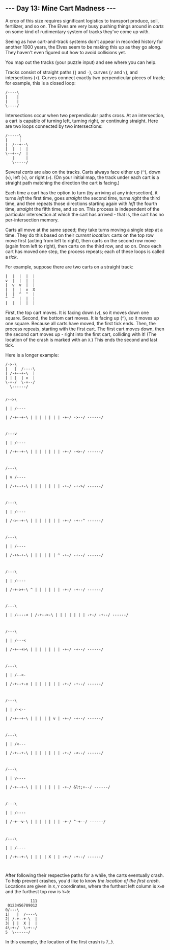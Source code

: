 <h2>--- Day 13: Mine Cart Madness ---</h2><p>A crop of this size requires significant logistics to transport produce, soil, fertilizer, and so on. The Elves are very busy pushing things around in <em>carts</em> on some kind of rudimentary system of tracks they&apos;ve come up with.</p>
<p>Seeing as how cart-and-track systems don&apos;t appear in recorded history for <span title="Time anomalies! How do they work?!">another 1000 years</span>, the Elves seem to be making this up as they go along. They haven&apos;t even figured out how to avoid collisions yet.</p>
<p>You map out the tracks (your puzzle input) and see where you can help.</p>
<p>Tracks consist of straight paths (<code>|</code> and <code>-</code>), curves (<code>/</code> and <code>\</code>), and intersections (<code>+</code>). Curves connect exactly two perpendicular pieces of track; for example, this is a closed loop:</p>
<pre><code>/----\
|    |
|    |
\----/
</code></pre>
<p>Intersections occur when two perpendicular paths cross. At an intersection, a cart is capable of turning left, turning right, or continuing straight.  Here are two loops connected by two intersections:</p>
<pre><code>/-----\
|     |
|  /--+--\
|  |  |  |
\--+--/  |
   |     |
   \-----/
</code></pre>
<p>Several <em>carts</em> are also on the tracks. Carts always face either up (<code>^</code>), down (<code>v</code>), left (<code>&lt;</code>), or right (<code>&gt;</code>). (On your initial map, the track under each cart is a straight path matching the direction the cart is facing.)</p>
<p>Each time a cart has the option to turn (by arriving at any intersection), it turns <em>left</em> the first time, goes <em>straight</em> the second time, turns <em>right</em> the third time, and then repeats those directions starting again with <em>left</em> the fourth time, <em>straight</em> the fifth time, and so on. This process is independent of the particular intersection at which the cart has arrived - that is, the cart has no per-intersection memory.</p>
<p>Carts all move at the same speed; they take turns moving a single step at a time. They do this based on their <em>current location</em>: carts on the top row move first (acting from left to right), then carts on the second row move (again from left to right), then carts on the third row, and so on.  Once each cart has moved one step, the process repeats; each of these loops is called a <em>tick</em>.</p>
<p>For example, suppose there are two carts on a straight track:</p>
<pre><code>|  |  |  |  |
v  |  |  |  |
|  v  v  |  |
|  |  |  v  X
|  |  ^  ^  |
^  ^  |  |  |
|  |  |  |  |
</code></pre>
<p>First, the top cart moves. It is facing down (<code>v</code>), so it moves down one square.  Second, the bottom cart moves.  It is facing up (<code>^</code>), so it moves up one square. Because all carts have moved, the first tick ends.  Then, the process repeats, starting with the first cart.  The first cart moves down, then the second cart moves up - right into the first cart, colliding with it! (The location of the crash is marked with an <code>X</code>.) This ends the second and last tick.</p><p>
</p><p>Here is a longer example:</p>
<pre><code>/-&gt;-\        
|   |  /----\
| /-+--+-\  |
| | |  | v  |
\-+-/  \-+--/
  \------/   

/--&gt;\        
|   |  /----\
| /-+--+-\  |
| | |  | |  |
\-+-/  \-&gt;--/
  \------/   

/---v        
|   |  /----\
| /-+--+-\  |
| | |  | |  |
\-+-/  \-+&gt;-/
  \------/   

/---\        
|   v  /----\
| /-+--+-\  |
| | |  | |  |
\-+-/  \-+-&gt;/
  \------/   

/---\        
|   |  /----\
| /-&gt;--+-\  |
| | |  | |  |
\-+-/  \-+--^
  \------/   

/---\        
|   |  /----\
| /-+&gt;-+-\  |
| | |  | |  ^
\-+-/  \-+--/
  \------/   

/---\        
|   |  /----\
| /-+-&gt;+-\  ^
| | |  | |  |
\-+-/  \-+--/
  \------/   

/---\        
|   |  /----&lt;
| /-+--&gt;-\  |
| | |  | |  |
\-+-/  \-+--/
  \------/   

/---\        
|   |  /---&lt;\
| /-+--+&gt;\  |
| | |  | |  |
\-+-/  \-+--/
  \------/   

/---\        
|   |  /--&lt;-\
| /-+--+-v  |
| | |  | |  |
\-+-/  \-+--/
  \------/   

/---\        
|   |  /-&lt;--\
| /-+--+-\  |
| | |  | v  |
\-+-/  \-+--/
  \------/   

/---\        
|   |  /&lt;---\
| /-+--+-\  |
| | |  | |  |
\-+-/  \-&lt;--/
  \------/   

/---\        
|   |  v----\
| /-+--+-\  |
| | |  | |  |
\-+-/  \&lt;+--/
  \------/   

/---\        
|   |  /----\
| /-+--v-\  |
| | |  | |  |
\-+-/  ^-+--/
  \------/   

/---\        
|   |  /----\
| /-+--+-\  |
| | |  X |  |
\-+-/  \-+--/
  \------/   
</code></pre>
<p>After following their respective paths for a while, the carts eventually crash.  To help prevent crashes, you&apos;d like to know <em>the location of the first crash</em>. Locations are given in <code>X,Y</code> coordinates, where the furthest left column is <code>X=0</code> and the furthest top row is <code>Y=0</code>:</p>
<pre><code>           111
 0123456789012
0/---\        
1|   |  /----\
2| /-+--+-\  |
3| | |  X |  |
4\-+-/  \-+--/
5  \------/   
</code></pre>
<p>In this example, the location of the first crash is <code><em>7,3</em></code>.</p>
